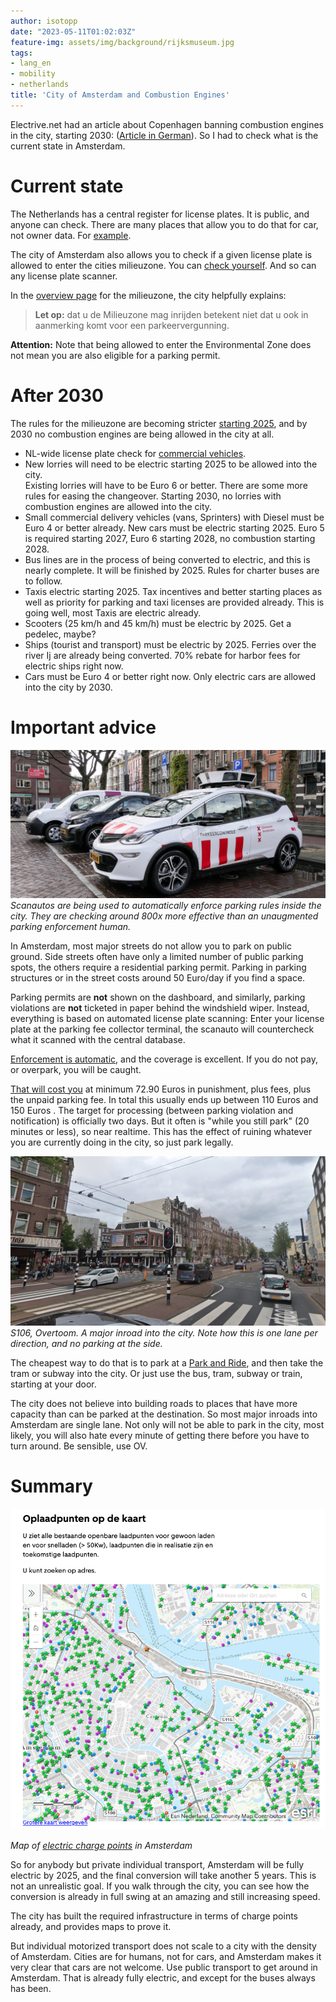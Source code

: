 ```yaml
---
author: isotopp
date: "2023-05-11T01:02:03Z"
feature-img: assets/img/background/rijksmuseum.jpg
tags:
- lang_en
- mobility
- netherlands
title: 'City of Amsterdam and Combustion Engines'
---
```


Electrive.net had an article about Copenhagen banning combustion engines in the city, starting 2030:
([Article in German](https://www.electrive.net/2023/05/08/kopenhagen-will-verbrenner-autos-ab-2030-aussperren/)).
So I had to check what is the current state in Amsterdam.

# Current state

The Netherlands has a central register for license plates.
It is public, and anyone can check.
There are many places that allow you to do that for car, not owner data.
For [example](https://www.autoweek.nl/kentekencheck/P-664-rg/).

The city of Amsterdam also allows you to check if a given license plate is allowed to enter the cities milieuzone.
You can [check yourself](https://ontheffingen.amsterdam.nl/publiek/).
And so can any license plate scanner.

In the [overview page](https://www.amsterdam.nl/verkeer-vervoer/milieuzone-amsterdam/) for the milieuzone,
the city helpfully explains:

> **Let op:** dat u de Milieuzone mag inrijden betekent niet dat u ook in aanmerking komt voor een parkeervergunning. 

**Attention:** Note that being allowed to enter the Environmental Zone does not mean you are also eligible for a parking permit.

# After 2030

The rules for the milieuzone are becoming stricter [starting 2025](https://www.amsterdam.nl/verkeer-vervoer/milieuzone-amsterdam/aanscherping-milieuzones/),
and by 2030 no combustion engines are being allowed in the city at all.

- NL-wide license plate check for [commercial vehicles](https://www.opwegnaarzes.nl/).
- New lorries will need to be electric starting 2025 to be allowed into the city.  
  Existing lorries will have to be Euro 6 or better. There are some more rules for easing the changeover.
  Starting 2030, no lorries with combustion engines are allowed into the city.
- Small commercial delivery vehicles (vans, Sprinters) with Diesel must be Euro 4 or better already.
  New cars must be electric starting 2025. Euro 5 is required starting 2027, Euro 6 starting 2028, 
  no combustion starting 2028.
- Bus lines are in the process of being converted to electric, and this is nearly complete.
  It will be finished by 2025.
  Rules for charter buses are to follow.
- Taxis electric starting 2025.
  Tax incentives and better starting places as well as priority for parking and taxi licenses are provided already.
  This is going well, most Taxis are electric already.
- Scooters (25 km/h and 45 km/h) must be electric by 2025.
  Get a pedelec, maybe?
- Ships (tourist and transport) must be electric by 2025. 
  Ferries over the river Ij are already being converted.
  70% rebate for harbor fees for electric ships right now. 
- Cars must be Euro 4 or better right now.
  Only electric cars are allowed into the city by 2030.

# Important advice

![](/uploads/2023/05/scanauto.jpg)
*Scanautos are being used to automatically enforce parking rules inside the city.
They are checking around 800x more effective than an unaugmented parking enforcement human.*

In Amsterdam, most major streets do not allow you to park on public ground.
Side streets often have only a limited number of public parking spots,
the others require a residential parking permit.
Parking in parking structures or in the street costs around 50 Euro/day if you find a space.

Parking permits are **not** shown on the dashboard, and similarly, parking violations are **not** ticketed in paper behind the windshield wiper.
Instead, everything is based on automated license plate scanning:
Enter your license plate at the parking fee collector terminal,
the scanauto will countercheck what it scanned with the central database.

[Enforcement is automatic](https://algoritmeregister.amsterdam.nl/parkeercontrole/), and the coverage is excellent.
If you do not pay, or overpark, you will be caught.

[That will cost you](https://www.amsterdam.nl/parkeren/parkeerbon/) at minimum 72.90 Euros in punishment,
plus fees, plus the unpaid parking fee. 
In total this usually ends up between 110 Euros and 150 Euros 
.
The target for processing (between parking violation and notification) is officially two days. 
But it often is "while you still park" (20 minutes or less),
so near realtime.
This has the effect of ruining whatever you are currently doing in the city, so just park legally.

![](/uploads/2023/05/overtoom.png)
*S106, Overtoom. A major inroad into the city. Note how this is one lane per direction, and no parking at the side.*

The cheapest way to do that is to park at a [Park and Ride](https://www.amsterdam.nl/en/parking/park-ride/),
and then take the tram or subway into the city.
Or just use the bus, tram, subway or train, starting at your door.

The city does not believe into building roads to places that have more capacity than can be parked at the destination.
So most major inroads into Amsterdam are single lane.
Not only will not be able to park in the city, most likely,
you will also hate every minute of getting there before you have to turn around.
Be sensible, use OV.

# Summary

![](/uploads/2023/05/electric-charge-points.png)

*Map of [electric charge points](https://www.amsterdam.nl/parkeren/elektrische-oplaadpunten-amsterdam/) in Amsterdam*

So for anybody but private individual transport, Amsterdam will be fully electric by 2025,
and the final conversion will take another 5 years.
This is not an unrealistic goal.
If you walk through the city, you can see how the conversion is already in full swing at an amazing and still increasing speed.

The city has built the required infrastructure in terms of charge points already, 
and provides maps to prove it.

But individual motorized transport does not scale to a city with the density of Amsterdam.
Cities are for humans, not for cars, and Amsterdam makes it very clear that cars are not welcome.
Use public transport to get around in Amsterdam.
That is already fully electric, and except for the buses always has been.
